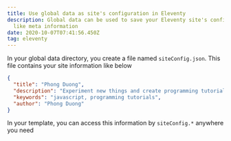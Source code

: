 ```yaml
---
title: Use global data as site's configuration in Eleventy
description: Global data can be used to save your Eleventy site's configuration
  like meta information
date: 2020-10-07T07:41:56.450Z
tag: eleventy
---
```

In your global data directory, you create a file named `siteConfig.json`. This file contains your site information like below

```json
{
  "title": "Phong Duong",
  "description": "Experiment new things and create programming tutorials",
  "keywords": "javascript, programming tutorials",
  "author": "Phong Duong"
}
```

In your template, you can access this information by `siteConfig.*` anywhere you need